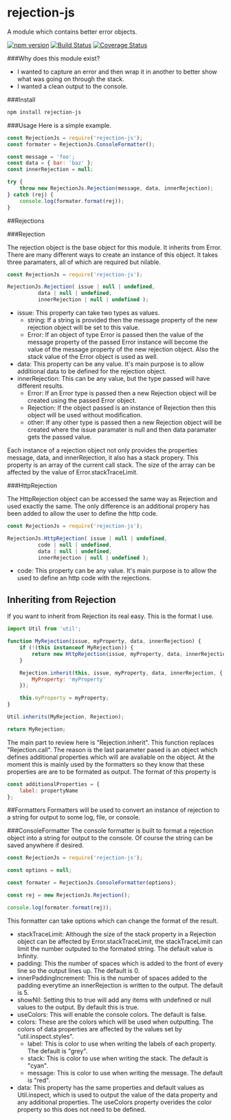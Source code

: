 # rejection-js
A module which contains better error objects.

[![npm version](https://badge.fury.io/js/rejection-js.svg)](https://www.npmjs.com/package/rejection-js)
[![Build Status](https://travis-ci.org/CodeMedic42/rejection-js.svg?branch=master)](https://travis-ci.org/CodeMedic42/rejection-js)
[![Coverage Status](https://coveralls.io/repos/github/CodeMedic42/rejection-js/badge.svg?branch=master)](https://coveralls.io/github/CodeMedic42/rejection-js?branch=master)

###Why does this module exist?

- I wanted to capture an error and then wrap it in another to better show what was going on through the stack.
- I wanted a clean output to the console.

###Install
```bash
npm install rejection-js
```

###Usage
Here is a simple example.
```js
const RejectionJs = require('rejection-js');
const formater = RejectionJs.ConsoleFormatter();

const message = 'foo';
const data = { bar: 'baz' };
const innerRejection = null;

try {
    throw new RejectionJs.Rejection(message, data, innerRejection);
} catch (rej) {
    console.log(formater.format(rej));
}
```

##Rejections

###Rejection

The rejection object is the base object for this module. It inherits from Error. There are many different ways to create an instance of this object. It takes three paramaters, all of which are required but nilable.

```js
const RejectionJs = require('rejection-js');

RejectionJs.Rejection( issue | null | undefined,
          data | null | undefined,
          innerRejection | null | undefined );
```

- issue: This property can take two types as values.
    - string: If a string is provided then the message property of the new rejection object will be set to this value.
    - Error: If an object of type Error is passed then the value of the message property of the passed Error instance will become the value of the message property of the new rejection object. Also the stack value of the Error object is used as well.
- data: This property can be any value. It's main purpose is to allow additional data to be defined for the rejection object.
- innerRejection: This can be any value, but the type passed will have different results.
    - Error: If an Error type is passed then a new Rejection object will be created using the passed Error object.
    - Rejection: If the object passed is an instance of Rejection then this object will be used without modification.
    - other: If any other type is passed then a new Rejection object will be created where the issue paramater is null and then data paramater gets the passed value.

Each instance of a rejection object not only provides the properties message, data, and innerRejection, it also has a stack propery. This property is an array of the current call stack. The size of the array can be affected by the value of Error.stackTraceLimit.

###HttpRejection

The HttpRejection object can be accessed the same way as Rejection and used exactly the same. The only difference is an additional propery has been added to allow the user to define the http code.

```js
const RejectionJs = require('rejection-js');

RejectionJs.HttpRejection( issue | null | undefined,
          code | null | undefined,
          data | null | undefined,
          innerRejection | null | undefined );
```

- code: This property can be any value. It's main purpose is to allow the used to define an http code with the rejections.

## Inheriting from Rejection

If you want to inherit from Rejection its real easy. This is the format I use.

```js
import Util from 'util';

function MyRejection(issue, myProperty, data, innerRejection) {
    if (!(this instanceof MyRejection)) {
        return new HttpRejection(issue, myProperty, data, innerRejection);
    }

    Rejection.inherit(this, issue, myProperty, data, innerRejection, {
        MyProperty: 'myProperty'
    });

    this.myProperty = myProperty;
}

Util.inherits(MyRejection, Rejection);

return MyRejection;
```

The main part to review here is "Rejection.inherit". This function replaces "Rejection.call". The reason is the last parameter pased is an object which defines additional properties which will are avaliable on the object. At the moment this is mainly used by the formatters so they know that these properties are are to be formated as output. The format of this property is

```js
const additionalProperties = {
    label: propertyName
};
```

##Formatters
Formatters will be used to convert an instance of rejection to a string for output to some log, file, or console.

###ConsoleFormatter
The console formatter is built to format a rejection object into a string for output to the console. Of course the string can be saved anywhere if desired.

```js
const RejectionJs = require('rejection-js');

const options = null;

const formater = RejectionJs.ConsoleFormatter(options);

const rej = new RejectionJs.Rejection();

console.log(formater.format(rej));
```

This formatter can take options which can change the format of the result.

- stackTraceLimit: Although the size of the stack property in a Rejection object can be affected by Error.stackTraceLimit, the stackTraceLimit can limit the number outputed to the formated string. The default value is Infinity.
- padding: This the number of spaces which is added to the front of every line so the output lines up. The default is 0.
- innerPaddingIncrement: This is the number of spaces added to the padding everytime an innerRejection is written to the output. The default is 5.
- showNil: Setting this to true will add any items with undefined or null values to the output. By default this is true.
- useColors: This will enable the console colors. The default is false.
- colors: These are the colors which will be used when outputting. The colors of data properties are affected by the values set by "util.inspect.styles".
    - label: This is color to use when writing the labels of each property. The default is "grey".
    - stack: This is color to use when writing the stack. The default is "cyan".
    - message: This is color to use when writing the message. The default is "red".
- data: This property has the same properties and default values as Util.inspect, which is used to output the value of the data property and any additional properties. The useColors property overides the color property so this does not need to be defined.
